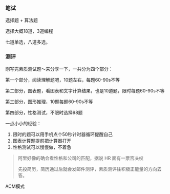 ### 笔试

选择题 + 算法题

选择大概18道，3道编程   

七道单选，八道多选。  

### 测评

刚写完素质测试题～来分享一下，一共分为四个部分： 

第一个部分，阅读理解题吧，10题左右，每题60-90s不等 

第二部分，图表题，看图表和文字计算结果，也是10道题，限时每题60-90s不等

第三部分，图形推理，10题每题60-90s不等

第四部分，性格测试，不限时选择98题 

一点小小的经验：

1. 限时的题可以用手机点个50秒计时器循环提醒自己 
2. 图表计算题提前把计算器打开 
3. 性格测试可以慢慢做，不着急

> 阿里好像的确会看性格和公司的匹配，据说 HR 面有一票否决权   
>
> 先投简历，简历通过后就会发邮件测评，素质测评往积极正能量的方向去答。   

ACM模式